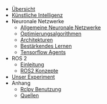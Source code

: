 - [Übersicht](/)
- [Künstliche Intelligenz](artificial_intelligence.md)
- Neuronale Netzwerke
  - [Allgemeine Neuronale Netzwerke](neural_networks/general_neural_networks.md)
  - [Optimierungsalgorithmen](neural_networks/optimizer.md)
  - [Architekturen](neural_networks/common_architectures.md)
  - [Bestärkendes Lernen](neural_networks/reinforcement_learning.md)
  - [Tensorflow Agents](neural_networks/tensorflow_agents.md)
- ROS 2
  - [Einleitung](ros/einleitung.md)
  - [ROS2 Konzepte](ros/graph_concepts.md)
- [Unser Experiment](our_experiment.md)
- Anhang
  - [Rclpy Benutzung](appendix/rclpy.md)
  - [Quellen](appendix/sources.md)
